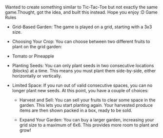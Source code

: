 Wanted to create something similar to Tic-Tac-Toe but not exactly the same game.Thought, got the idea, and built this instead. Hope you enjoy :D
Game Rules
- Grid-Based Garden: The game is played on a grid, starting with a 3x3 size.
- Choosing Your Crop: You can choose between two different fruits to plant on the grid garden:
- Tomato or Pineapple
- Planting Seeds: You can only plant seeds in two consecutive locations (blocks) at a time. This means you must plant them side-by-side, either horizontally or vertically.
- Limited Space: If you run out of valid consecutive spaces, you can no longer plant new seeds. At this point, you have a couple of choices:

	- Harvest and Sell: You can sell your fruits to clear some space in the garden. This lets you start planting again. Your      harvested produce items are then shown packed in a box, ready to be sold.

 	- Expand Your Garden: You can buy a larger garden, increasing your grid size to a maximum of 6x6. This provides more room to plant and grow!

